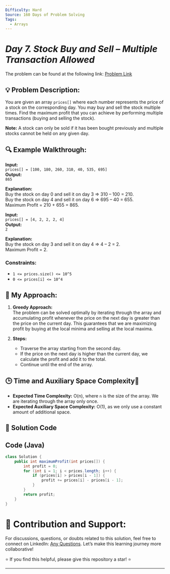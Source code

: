 ```yaml
---
Difficulty: Hard
Source: 160 Days of Problem Solving
Tags:
  - Arrays
---
```


#  _Day 7. Stock Buy and Sell – Multiple Transaction Allowed_ 
The problem can be found at the following link: [Problem Link](https://www.geeksforgeeks.org/batch/gfg-160-problems/track/arrays-gfg-160/problem/stock-buy-and-sell2615)

## 💡 **Problem Description:**

You are given an array `prices[]` where each number represents the price of a stock on the corresponding day. You may buy and sell the stock multiple times. Find the maximum profit that you can achieve by performing multiple transactions (buying and selling the stock).

**Note:** A stock can only be sold if it has been bought previously and multiple stocks cannot be held on any given day.

## 🔍 **Example Walkthrough:**

**Input:**  
`prices[] = [100, 180, 260, 310, 40, 535, 695]`  
**Output:**  
`865`

**Explanation:**  
Buy the stock on day 0 and sell it on day 3 => 310 – 100 = 210.  
Buy the stock on day 4 and sell it on day 6 => 695 – 40 = 655.  
Maximum Profit = 210 + 655 = 865.

**Input:**  
`prices[] = [4, 2, 2, 2, 4]`  
**Output:**  
`2`

**Explanation:**  
Buy the stock on day 3 and sell it on day 4 => 4 – 2 = 2.  
Maximum Profit = 2.

### Constraints:
- `1 <= prices.size() <= 10^5`
- `0 <= prices[i] <= 10^4`

## 🎯 **My Approach:**

1. **Greedy Approach:**  
   The problem can be solved optimally by iterating through the array and accumulating profit whenever the price on the next day is greater than the price on the current day. This guarantees that we are maximizing profit by buying at the local minima and selling at the local maxima.

2. **Steps:**  
   - Traverse the array starting from the second day.  
   - If the price on the next day is higher than the current day, we calculate the profit and add it to the total.  
   - Continue until the end of the array.

## 🕒 **Time and Auxiliary Space Complexity**📝

- **Expected Time Complexity:** O(n), where `n` is the size of the array. We are iterating through the array only once.
- **Expected Auxiliary Space Complexity:** O(1), as we only use a constant amount of additional space.

## 📝 **Solution Code**

## Code (Java)

```java
class Solution {
    public int maximumProfit(int prices[]) {
        int profit = 0;
        for (int i = 1; i < prices.length; i++) {
            if (prices[i] > prices[i - 1]) {
                profit += prices[i] - prices[i - 1];
            }
        }
        return profit;
    }
}
```

# 🎯 **Contribution and Support:**

For discussions, questions, or doubts related to this solution, feel free to connect on LinkedIn: [Any Questions](https://www.linkedin.com/in/sanjana-yadav007). Let’s make this learning journey more collaborative!

⭐ If you find this helpful, please give this repository a star! ⭐

---

